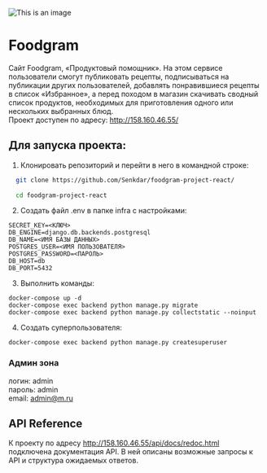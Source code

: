 ![This is an image](https://github.com/Senkdar/foodgram-project-react/actions/workflows/main.yml/badge.svg)
# Foodgram
Сайт Foodgram, «Продуктовый помощник». На этом сервисе пользователи смогут публиковать рецепты, подписываться на публикации других пользователей, добавлять понравившиеся рецепты в список «Избранное», а перед походом в магазин скачивать сводный список продуктов, необходимых для приготовления одного или нескольких выбранных блюд.  
Проект доступен по адресу: http://158.160.46.55/
## Для запуска проекта:  
1. Клонировать репозиторий и перейти в него в командной строке:

```bash
  git clone https://github.com/Senkdar/foodgram-project-react/
  
  cd foodgram-project-react
```
2. Создать файл .env в папке infra с настройками:
 ```
SECRET_KEY=<КЛЮЧ>
DB_ENGINE=django.db.backends.postgresql
DB_NAME=<ИМЯ БАЗЫ ДАННЫХ>
POSTGRES_USER=<ИМЯ ПОЛЬЗОВАТЕЛЯ>
POSTGRES_PASSWORD=<ПАРОЛЬ>
DB_HOST=db
DB_PORT=5432
```
3. Выполнить команды:
```
docker-compose up -d
docker-compose exec backend python manage.py migrate  
docker-compose exec backend python manage.py collectstatic --noinput
```

4. Создать суперпользователя:
```
docker-compose exec backend python manage.py createsuperuser
```
### Админ зона
логин: admin  
пароль: admin  
email: admin@m.ru  

## API Reference

К проекту по адресу http://158.160.46.55/api/docs/redoc.html  
подключена документация API. В ней описаны возможные запросы к API и структура ожидаемых ответов.

